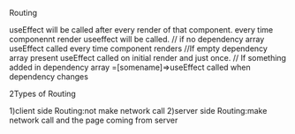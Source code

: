 Routing

useEffect will be called after every render of that component.
every time componennt render useeffect will be called.
// if no dependency array useEffect called every time component renders
//If empty dependency array present useEffect called on initial render and just once.
// If something added in dependency array =[somename]=>useEffect called when dependency changes

2Types of Routing

1)client side Routing:not make network call
2)server side Routing:make network call and the page coming from server 
